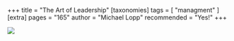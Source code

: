 +++
title = "The Art of Leadership"
[taxonomies]
tags = [ "managment" ]
[extra]
pages = "165"
author = "Michael Lopp"
recommended = "Yes!"
+++

<a target="_blank" href="https://www.amazon.de/gp/product/1492045691/ref=as_li_tl?ie=UTF8&camp=1638&creative=6742&creativeASIN=1492045691&linkCode=as2&tag=chemaclass-21&linkId=fb3840df8c33f454f2ca31cf7e1eaf02">
    <img border="0" src="https://images-na.ssl-images-amazon.com/images/I/31YOKF2IcBL._SX331_BO1,204,203,200_.jpg" >
</a>

<!-- more -->
